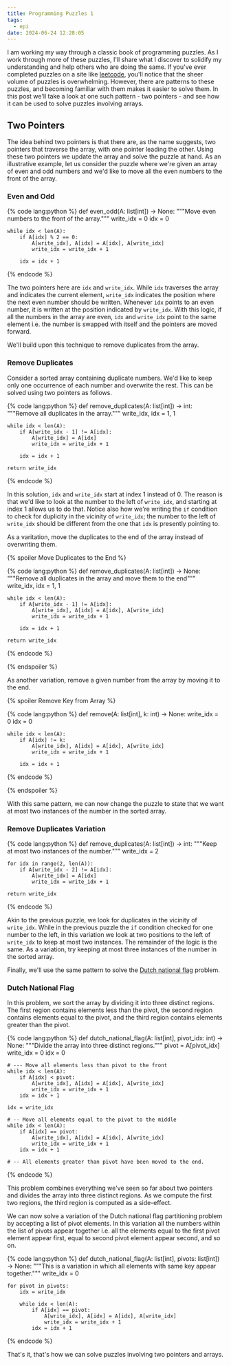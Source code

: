 ```yaml
---
title: Programming Puzzles 1
tags:
  - epi
date: 2024-06-24 12:28:05
---
```



I am working my way through a classic book of programming puzzles. As I work through more of these puzzles, I'll share what I discover to solidify my understanding and help others who are doing the same. If you've ever completed puzzles on a site like [leetcode](https://leetcode.com/), you'll notice that the sheer volume of puzzles is overwhelming. However, there are patterns to these puzzles, and becoming familiar with them makes it easier to solve them. In this post we'll take a look at one such pattern - two pointers - and see how it can be used to solve puzzles involving arrays.  

## Two Pointers  

The idea behind two pointers is that there are, as the name suggests, two pointers that traverse the array, with one pointer leading the other. Using these two pointers we update the array and solve the puzzle at hand. As an illustrative example, let us consider the puzzle where we're given an array of even and odd numbers and we'd like to move all the even numbers to the front of the array.  

### Even and Odd

{% code lang:python %}
def even_odd(A: list[int]) -> None:
    """Move even numbers to the front of the array."""
    write_idx = 0
    idx = 0

    while idx < len(A):
        if A[idx] % 2 == 0:
            A[write_idx], A[idx] = A[idx], A[write_idx]
            write_idx = write_idx + 1

        idx = idx + 1
{% endcode %}  

The two pointers here are `idx` and `write_idx`. While `idx` traverses the array and indicates the current element, `write_idx` indicates the position where the next even number should be written. Whenever `idx` points to an even number, it is written at the position indicated by `write_idx`. With this logic, if all the numbers in the array are even, `idx` and `write_idx` point to the same element i.e. the number is swapped with itself and the pointers are moved forward.  

We'll build upon this technique to remove duplicates from the array.  

### Remove Duplicates  

Consider a sorted array containing duplicate numbers. We'd like to keep only one occurrence of each number and overwrite the rest. This can be solved using two pointers as follows.  

{% code lang:python %}
def remove_duplicates(A: list[int]) -> int:
    """Remove all duplicates in the array."""
    write_idx, idx = 1, 1

    while idx < len(A):
        if A[write_idx - 1] != A[idx]:
            A[write_idx] = A[idx]
            write_idx = write_idx + 1

        idx = idx + 1

    return write_idx
{% endcode %}  

In this solution, `idx` and `write_idx` start at index 1 instead of 0. The reason is that we'd like to look at the number to the left of `write_idx`, and starting at index 1 allows us to do that. Notice also how we're writing the `if` condition to check for duplicity in the vicinity of `write_idx`; the number to the left of `write_idx` should be different from the one that `idx` is presently pointing to.  

As a varitation, move the duplicates to the end of the array instead of overwriting them.

{% spoiler Move Duplicates to the End %}

{% code lang:python %}
def remove_duplicates(A: list[int]) -> None:
    """Remove all duplicates in the array and move them to the end"""
    write_idx, idx = 1, 1

    while idx < len(A):
        if A[write_idx - 1] != A[idx]:
            A[write_idx], A[idx] = A[idx], A[write_idx]
            write_idx = write_idx + 1

        idx = idx + 1

    return write_idx
{% endcode %}

{% endspoiler %}

As another variation, remove a given number from the array by moving it to the end.


{% spoiler Remove Key from Array %}

{% code lang:python %}
def remove(A: list[int], k: int) -> None:
    write_idx = 0
    idx = 0

    while idx < len(A):
        if A[idx] != k:
            A[write_idx], A[idx] = A[idx], A[write_idx]
            write_idx = write_idx + 1

        idx = idx + 1
{% endcode %}

{% endspoiler %}

With this same pattern, we can now change the puzzle to state that we want at most two instances of the number in the sorted array. 

### Remove Duplicates Variation  

{% code lang:python %}
def remove_duplicates(A: list[int]) -> int:
    """Keep at most two instances of the number."""
    write_idx = 2

    for idx in range(2, len(A)):
        if A[write_idx - 2] != A[idx]:
            A[write_idx] = A[idx]
            write_idx = write_idx + 1

    return write_idx
{% endcode %}  

Akin to the previous puzzle, we look for duplicates in the vicinity of `write_idx`. While in the previous puzzle the `if` condition checked for one number to the left, in this variation we look at two positions to the left of `write_idx` to keep at most two instances. The remainder of the logic is the same. As a variation, try keeping at most three instances of the number in the sorted array. 

Finally, we'll use the same pattern to solve the [Dutch national flag](https://en.wikipedia.org/wiki/Dutch_national_flag_problem) problem.  

### Dutch National Flag  

In this problem, we sort the array by dividing it into three distinct regions. The first region contains elements less than the pivot, the second region contains elements equal to the pivot, and the third region contains elements greater than the pivot. 

{% code lang:python %}
def dutch_national_flag(A: list[int], pivot_idx: int) -> None:
    """Divide the array into three distinct regions."""
    pivot = A[pivot_idx]
    write_idx = 0
    idx = 0

    # --- Move all elements less than pivot to the front
    while idx < len(A):
        if A[idx] < pivot:
            A[write_idx], A[idx] = A[idx], A[write_idx]
            write_idx = write_idx + 1
        idx = idx + 1

    idx = write_idx

    # -- Move all elements equal to the pivot to the middle
    while idx < len(A):
        if A[idx] == pivot:
            A[write_idx], A[idx] = A[idx], A[write_idx]
            write_idx = write_idx + 1
        idx = idx + 1

    # -- All elements greater than pivot have been moved to the end.
{% endcode %}  

This problem combines everything we've seen so far about two pointers and divides the array into three distinct regions. As we compute the first two regions, the third region is computed as a side-effect.  

We can now solve a variation of the Dutch national flag partitioning problem by accepting a list of pivot elements. In this variation all the numbers within the list of pivots appear together i.e. all the elements equal to the first pivot element appear first, equal to second pivot element appear second, and so on.  

{% code lang:python %}
def dutch_national_flag(A: list[int], pivots: list[int]) -> None:
    """This is a variation in which all elements with same key appear together."""
    write_idx = 0

    for pivot in pivots:
        idx = write_idx

        while idx < len(A):
            if A[idx] == pivot:
                A[write_idx], A[idx] = A[idx], A[write_idx]
                write_idx = write_idx + 1
            idx = idx + 1
{% endcode %}  

That's it, that's how we can solve puzzles involving two pointers and arrays.